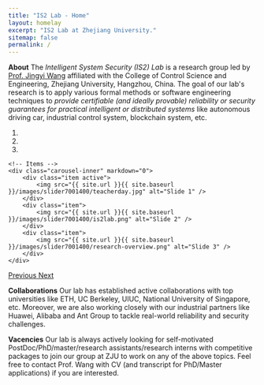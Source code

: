 ```yaml
---
title: "IS2 Lab - Home"
layout: homelay
excerpt: "IS2 Lab at Zhejiang University."
sitemap: false
permalink: /
---
```


**About** The *Intelligent System Security (IS2) Lab* is a research group led by [Prof. Jingyi Wang](https://wang-jingyi.github.io/) affiliated with the College of Control Science and Engineering, Zhejiang University, Hangzhou, China. The goal of our lab's research is to apply various formal methods or software engineering techniques to *provide certifiable (and ideally provable) reliability or security guarantees for practical intelligent or distributed systems* like autonomous driving car, industrial control system, blockchain system, etc.


<div markdown="0" id="carousel" class="carousel slide" data-ride="carousel" data-interval="4000" data-pause="hover" >
    <!-- Menu -->
    <ol class="carousel-indicators">
        <li data-target="#carousel" data-slide-to="0" class="active"></li>
        <li data-target="#carousel" data-slide-to="1"></li>
        <li data-target="#carousel" data-slide-to="2"></li>
    </ol>

    <!-- Items -->
    <div class="carousel-inner" markdown="0">
        <div class="item active">
            <img src="{{ site.url }}{{ site.baseurl }}/images/slider7001400/teacherday.jpg" alt="Slide 1" />
        </div>
        <div class="item">
            <img src="{{ site.url }}{{ site.baseurl }}/images/slider7001400/is2lab.png" alt="Slide 2" />
        </div>
        <div class="item">
            <img src="{{ site.url }}{{ site.baseurl }}/images/slider7001400/research-overview.png" alt="Slide 3" />
        </div>
    </div>
  <a class="left carousel-control" href="#carousel" role="button" data-slide="prev">
    <span class="glyphicon glyphicon-chevron-left" aria-hidden="true"></span>
    <span class="sr-only">Previous</span>
  </a>
  <a class="right carousel-control" href="#carousel" role="button" data-slide="next">
    <span class="glyphicon glyphicon-chevron-right" aria-hidden="true"></span>
    <span class="sr-only">Next</span>
  </a>
</div>

**Collaborations** Our lab has established active collaborations with top universities like ETH, UC Berkeley, UIUC, National University of Singapore, etc. Moreover, we are also working closely with our industrial partners like Huawei, Alibaba and Ant Group to tackle real-world reliability and security challenges. 


**Vacencies** Our lab is always actively looking for self-motivated PostDoc/PhD/master/research assistants/research interns with competitive packages to join our group at ZJU to work on any of the above topics. Feel free to contact Prof. Wang with CV (and transcript for PhD/Master applications) if you are interested. 
<!-- Preferred PhD candidates should be good at programming or maths, and more importantly love doing research.  -->
<!-- For ZJU students, kindly check out my Google Calendar if you wish to have a talk. -->

<br>

<!-- To this end, we develop novel spectroscopic-imaging scanning tunneling microscopy (SI-STM) tools to visualize the relevant quantum mechanical degrees of freedom. We want to be able to build the perfect instruments to answer the  scientific questions we deem most important (see [Research](research)).

We are located at Leiden University, the birthplace of superconductivity and home to Kamerlingh Onnes, Lorentz, Huygens, Einstein, de Sitter, and others (see e.g. [the wall of signatures from Ehrenfest lecturers](https://www.lorentz.leidenuniv.nl/history/colloquium/muur_heel.html)). We exchange ideas and work with our neighbors from [Quantum Matter & Optics](http://www.physics.leidenuniv.nl/qo-home), as well as with the colleagues from our [world-class theory section](https://www.lorentz.leidenuniv.nl).

 **We are  looking for passionate new PhD students, Postdocs, and Master students to join the team** [(more info)]({{ site.url }}{{ site.baseurl }}/vacancies) **!**


We are grateful for funding from Leiden University, [NWO](www.nwo.nl) ([Vidi talent scheme](http://www.nwo.nl/en/research-and-results/programmes/Talent+Scheme) and the [Frontiers in Nanoscience program](https://www.universiteitleiden.nl/en/research/research-projects/science/frontiers-of-nanoscience-nanofront)), and from an [ERC starting grant](https://erc.europa.eu/funding/starting-grants). -->

<!-- <figure class="fourth">
  <img src="{{ site.url }}{{ site.baseurl }}/images/logopic/Logo_Leiden.jpg" style="width: 210px">
  <img src="{{ site.url }}{{ site.baseurl }}/images/logopic/Logo_Nanofront.jpg" style="width: 110px">
  <img src="{{ site.url }}{{ site.baseurl }}/images/logopic/Logo_NWO.jpg" style="width: 120px">
  <img src="{{ site.url }}{{ site.baseurl }}/images/logopic/Logo_ERC.jpg" style="width: 110px">
</figure> -->
